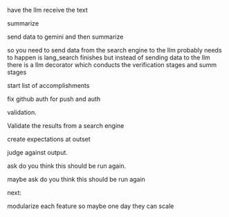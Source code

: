 have the llm receive the text

summarize


send data to gemini and then summarize


so you need to send data from the search engine to the llm
probably needs to happen is lang_search finishes but instead of sending data to the llm there is a llm decorator which conducts the verification stages and summ stages







start list of accomplishments

fix github auth for push and auth


validation.

Validate the results from a search engine

create expectations at outset

judge against output.

ask do you think this should be run again.

maybe ask do you think this should be run again


next:

modularize each feature so maybe one day they can scale
